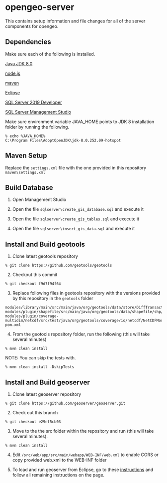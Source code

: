 # opengeo-server

This contains setup information and file changes for all of the server components for opengeo.


## Dependencies
Make sure each of the following is installed.

[Java JDK 8.0](https://adoptopenjdk.net/?variant=openjdk8&jvmVariant=hotspot)

[node.js](https://nodejs.org/en/download/)

[maven](https://maven.apache.org/)

[Eclipse](https://www.eclipse.org/downloads/)

[SQL Server 2019 Developer](https://www.microsoft.com/en-us/sql-server/sql-server-downloads)

[SQL Server Management Studio](https://docs.microsoft.com/en-us/sql/ssms/download-sql-server-management-studio-ssms?view=sql-server-ver15)

Make sure environment variable JAVA_HOME points to JDK 8 installation folder by running the following.
```
% echo %JAVA_HOME%
C:\Program Files\AdoptOpenJDK\jdk-8.0.252.09-hotspot
```



## Maven Setup
Replace the `settings.xml` file with the one provided in this repository `maven\settings.xml`

## Build Database

1. Open Management Studio 

2. Open the file `sqlserver\create_gis_database.sql` and execute it

3. Open the file `sqlserver\create_gis_tables.sql` and execute it

4. Open the file `sqlserver\insert_gis_data.sql` and execute it


## Install and Build geotools

1. Clone latest geotools repository
```
% git clone https://github.com/geotools/geotools
```

2. Checkout this commit
```
% git checkout f9d7f94f64
```
3. Replace following files in geotools repository with the versions provided by this repository in the `geotools` folder

```
modules/library/main/src/main/java/org/geotools/data/store/DiffTransactionState.java
modules/plugin/shapefile/src/main/java/org/geotools/data/shapefile/shp/MultiLineHandler.java
modules/plugin/coverage-multidim/netcdf/src/test/java/org/geotools/coverage/io/netcdf/NetCDFMosaicReaderTest.java
pom.xml
```
4. From the geotools repository folder, run the following (this will take several minutes)
```
% mvn clean install
```

NOTE:  You can skip the tests with.
```
% mvn clean install -DskipTests
```

## Install and Build geoserver

1. Clone latest geoserver repository
```
% git clone https://github.com/geoserver/geoserver.git
```

2. Check out this branch
```
% git checkout e29ef5cb03
```

3. Move to the the src folder within the repository and run (this will take several minutes).
```
% mvn clean install
```

4. Edit `/src/web/app/src/main/webapp/WEB-INF/web.xml` to enable CORS
or copy provided web.xml to the WEB-INF folder

5. To load and run geoserver from Eclipse, go to these [instructions](https://docs.geoserver.org/latest/en/developer/quickstart/eclipse_m2.html#eclipse-maven-builder) and follow all remaining instructions on the page.


